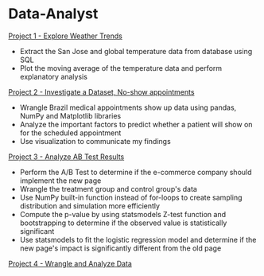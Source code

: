 # Data-Analyst

<A href='http://nbviewer.jupyter.org/github/yumengdong/Data-Analyst-Nanodegree-Udacity/blob/master/Project1_Explore-Weather-Trends/Explore%20Weather%20Trends.ipynb'>Project 1 - Explore Weather Trends</A><BR>
  - Extract the San Jose and global temperature data from database using SQL
  - Plot the moving average of the temperature data and perform explanatory analysis

<A href='http://nbviewer.jupyter.org/github/yumengdong/Data-Analyst-Nanodegree-Udacity/blob/master/Project2_Investigate-a-Dataset/No-show%20appointments%20Data%20Analysis.ipynb'>Project 2 - Investigate a Dataset, No-show appointments</A><BR>
  - Wrangle Brazil medical appointments show up data using pandas, NumPy and Matplotlib libraries
  - Analyze the important factors to predict whether a patient will show on for the scheduled appointment
  - Use visualization to communicate my findings

<A href='http://nbviewer.jupyter.org/github/yumengdong/Data-Analyst-Nanodegree-Udacity/blob/master/Project3_Analyze-AB-Test-Results/Analyze_ab_test_results_notebook%20-%20mytest.ipynb'>Project 3 - Analyze AB Test Results</A><BR>
  - Perform the A/B Test to determine if the e-commerce company should implement the new page
  - Wrangle the treatment group and control group's data
  - Use NumPy built-in function instead of for-loops to create sampling distribution and simulation more efficiently
  - Compute the p-value by using statsmodels Z-test function and bootstrapping to determine if the observed value is statistically significant
  - Use statsmodels to fit the logistic regression model and determine if the new page's impact is significantly different from the old page

<A href = 'http://nbviewer.jupyter.org/github/yumengdong/Data-Analyst-Nanodegree-Udacity/blob/master/Project4_Wrangle_and_Analyze_Data/wrangle_act.ipynb'> Project 4 - Wrangle and Analyze Data</A><BR>
